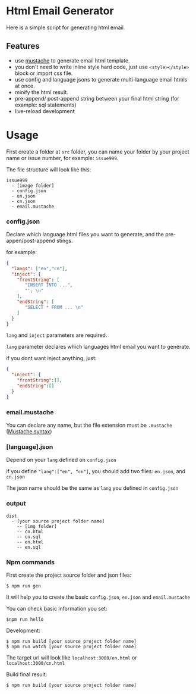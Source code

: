 # Html Email Generator

Here is a simple script for generating html email. 

## Features 

- use [mustache](https://mustache.github.io/) to generate email html template.
- you don't need to write inline style hard code, just use `<style></style>` block or import css file.
- use config and language jsons to generate multi-language email htmls at once.
- minify the html result.
- pre-append/ post-append string between your final html string (for example: sql statements)
- live-reload development

# Usage 

First create a folder at `src` folder, you can name your folder by your project name or issue number, 
for example: `issue999`.

The file structure will look like this: 

```
issue999
  - [image folder]
  - config.json
  - en.json
  - cn.json
  - email.mustache
```

### config.json 

Declare which language html files you want to generate, and the pre-appen/post-append stings.

for example: 

``` json
{
  "langs": ["en","cn"],
  "inject": {
    "frontString": [
       "INSERT INTO ...",
       "'; \n"
    ],
    "endString": [
       "SELECT * FROM ... \n"
    ]
  }
}
```

`lang` and `inject` parameters are required.

`lang` parameter declares which languages html email you want to generate.

if you dont want inject anything, just: 

``` json
{
  "inject": {
    "frontString":[],
    "endString":[]
  }
}
```

### email.mustache 

You can declare any name, but the file extension must be `.mustache`  ([Mustache syntax](https://mustache.github.io/mustache.5.html))

### [language].json

Depend on your `lang` defined on `config.json`

if you define `"lang":["en", "cn"]`, you should add two files: `en.json`, and `cn.json`

The json name should be the same as `lang` you defined in `config.json`

### output 

```$xslt
dist
  - [your source project folder name]
    -- [img folder]
    -- cn.html
    -- cn.sql
    -- en.html
    -- en.sql
```

### Npm commands 

First create the project source folder and json files: 

```$xslt
$ npm run gen
```

It will help you to create the basic `config.json`, `en.json` and `email.mustache`

You can check basic information you set: 

```$xslt
$npm run hello
```

Development: 

```
$ npm run build [your source project folder name]
$ npm run watch [your source project folder name]
```

The target url will look like `localhost:3000/en.html` or `localhost:3000/cn.html`

Build final result:

```
$ npm run build [your source project folder name]
```
